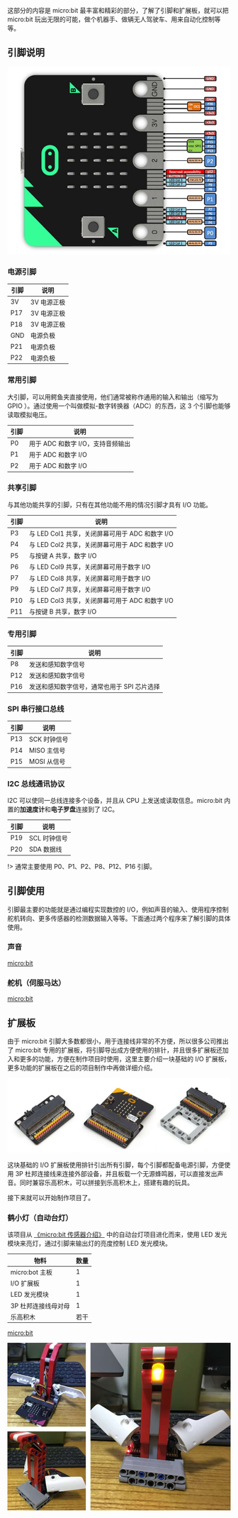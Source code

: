 这部分的内容是 micro:bit 最丰富和精彩的部分，了解了引脚和扩展板，就可以把 micro:bit 玩出无限的可能，做个机器手、做辆无人驾驶车、用来自动化控制等等。

## 引脚说明

![](_media/microbit_platform.jpg)

### 电源引脚

| 引脚 | 说明        |
| ---- | ----------- |
| 3V   | 3V 电源正极 |
| P17  | 3V 电源正极 |
| P18  | 3V 电源正极 |
| GND  | 电源负极    |
| P21  | 电源负极    |
| P22  | 电源负极    |

### 常用引脚

大引脚，可以用鳄鱼夹直接使用，他们通常被称作通用的输入和输出（缩写为 GPIO ）。通过使用一个叫做模拟-数字转换器（ADC）的东西，这 3 个引脚也能够读取模拟电压。

| 引脚 | 说明                              |
| ---- | --------------------------------- |
| P0   | 用于 ADC 和数字 I/O，支持音频输出 |
| P1   | 用于 ADC 和数字 I/O               |
| P2   | 用于 ADC 和数字 I/O               |

### 共享引脚

与其他功能共享的引脚，只有在其他功能不用的情况引脚才具有 I/O 功能。

| 引脚 | 说明                                            |
| ---- | ----------------------------------------------- |
| P3   | 与 LED Col1 共享，关闭屏幕可用于 ADC 和数字 I/O |
| P4   | 与 LED Col2 共享，关闭屏幕可用于 ADC 和数字 I/O |
| P5   | 与按键 A 共享，数字 I/O                         |
| P6   | 与 LED Col9 共享，关闭屏幕可用于数字 I/O        |
| P7   | 与 LED Col8 共享，关闭屏幕可用于数字 I/O        |
| P9   | 与 LED Col7 共享，关闭屏幕可用于数字 I/O        |
| P10  | 与 LED Col3 共享，关闭屏幕可用于 ADC 和数字 I/O |
| P11  | 与按键 B 共享，数字 I/O                         |

### 专用引脚

| 引脚 | 说明                                        |
| ---- | ------------------------------------------- |
| P8   | 发送和感知数字信号                          |
| P12  | 发送和感知数字信号                          |
| P16  | 发送和感知数字信号，通常也用于 SPI 芯片选择 |

### SPI 串行接口总线

| 引脚 | 说明         |
| ---- | ------------ |
| P13  | SCK 时钟信号 |
| P14  | MISO 主信号  |
| P15  | MOSI 从信号  |

### I2C 总线通讯协议

I2C 可以使同一总线连接多个设备，并且从 CPU 上发送或读取信息。micro:bit 内置的**加速度计**和**电子罗盘**连接到了 I2C。

| 引脚 | 说明         |
| ---- | ------------ |
| P19  | SCL 时钟信号 |
| P20  | SDA 数据线   |

!> 通常主要使用 P0、P1、P2、P8、P12、P16 引脚。

## 引脚使用

引脚最主要的功能就是通过编程实现数控的 I/O，例如声音的输入、使用程序控制舵机转向、更多传感器的检测数据输入等等。下面通过两个程序来了解引脚的具体使用。

### 声音

[micro:bit](https://makecode.microbit.org/#pub:_VsPdgfeCkWfJ ":include :type=iframe")

### 舵机（伺服马达）

[micro:bit](https://makecode.microbit.org/#pub:_Xob8uWU62H4X ":include :type=iframe")

## 扩展板

由于 micro:bit 引脚大多数都很小，用于连接线非常的不方便，所以很多公司推出了 micro:bit 专用的扩展板，将引脚导出成方便使用的排针，并且很多扩展板还加入和更多的功能，方便在制作项目时使用，这里主要介绍一块基础的 I/O 扩展板，更多功能的扩展板在之后的项目制作中再做详细介绍。

![](_media/iobit.jpg)

这块基础的 I/O 扩展板使用排针引出所有引脚，每个引脚都配备电源引脚，方便使用 3P 杜邦连接线来连接外部设备，并且板载一个无源蜂鸣器，可以直接发出声音。同时兼容乐高积木，可以拼接到乐高积木上，搭建有趣的玩具。

接下来就可以开始制作项目了。

### 鹤小灯（自动台灯）

该项目从 [《micro:bit 传感器介绍》](/2018/0520/#亮度级别) 中的自动台灯项目进化而来，使用 LED 发光模块来亮灯，通过引脚来输出灯的亮度控制 LED 发光模块。

| 物料                | 数量 |
| ------------------- | ---- |
| micro:bot 主板      | 1    |
| I/O 扩展板          | 1    |
| LED 发光模块        | 1    |
| 3P 杜邦连接线母对母 | 1    |
| 乐高积木            | 若干 |

[micro:bit](https://makecode.microbit.org/#pub:_Xkbfm2bpjf75 ":include :type=iframe")

![](_media/iobit-light.jpg)

